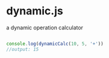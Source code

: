 # dynamic.js
 a dynamic operation calculator

```js

console.log(dynamicCalc(10, 5, '+'))
//output: 15
```
